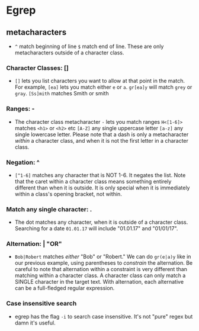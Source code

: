 # Egrep
## metacharacters
- `^` match beginning of line `$` match end of line. These are only
  metacharacters outside of a character class.
### Character Classes: []
- `[]` lets you list characters you want to allow at that point in the match.
  For example, `[ea]` lets you match either `e` or `a`.
  `gr[ea]y` will match `grey` or `gray`.
  `[Ss]mith` matches Smith or smith
### Ranges: -
- The character class metacharacter `-` lets you match ranges
  `H<[1-6]>` matches `<h1>` or `<h2>` etc
  `[A-Z]` any single uppercase letter
  `[a-z]` any single lowercase letter.
  Please note that a dash is only a metacharacter _within_ a character class,
  and when it is not the first letter in a character class.
### Negation: ^
- `[^1-6]` matches any character that is NOT 1-6. It negates the list.
  Note that the caret within a character class means something entirely
  different than when it is outside. It is only special when it is immediately
  within a class's opening bracket, not within.
### Match any single character: .
- The dot matches any character, when it is outside of a character class.
  Searching for a date `01.01.17` will include "01.01.17" and "01/01/17".
### Alternation: | "OR"
- `Bob|Robert` matches _either_ "Bob" or "Robert." We can do `gr(e|a)y` like in
  our previous example, using parentheses to *constrain* the alternation.
  Be careful to note that alternation within a constraint is very different
  than matching within a character class. A character class can only match a
  SINGLE character in the target text. With alternation, each alternative
  can be a full-fledged regular expression.
### Case insensitive search
  - egrep has the flag `-i` to search case insensitive. It's not "pure" regex
    but damn it's useful.
